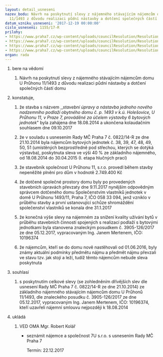 ```yaml
---
layout: detail_usneseni
nazev_bodu: Návrh na poskytnutí slevy z nájemného stávajícím nájemcům domu U Průhonu
  11/1493 z důvodu realizaci půdní nástavby a dotčení společných částí domu
datum_vzniku_usneseni: '2017-12-19 00:00:00'
cislo_usneseni: 1155/17-R
prilohy:
- https://www.praha7.cz/wp-content/uploads/councilResolution/Resolutions/28635/export/01_sleva1493~310748.docx
- https://www.praha7.cz/wp-content/uploads/councilResolution/Resolutions/28635/export/02_sleva1493~310747.pdf
- https://www.praha7.cz/wp-content/uploads/councilResolution/Resolutions/28635/export/03_sleva1493~310746.pdf
- https://www.praha7.cz/wp-content/uploads/councilResolution/Resolutions/28635/export/export~311536.pdf
organ: rada
---
```

<ol id="urzList" class="urzList_view"><li id="" class="urzClass1"><span name="1">bere na vědomí</span><ol class="urzOlClass decimal "><li style="text-align: left;" id="" class="urzClass2"><span><p>Návrh na poskytnutí slevy z nájemného stávajícím nájemcům domu U Průhonu 11/1493 z důvodu realizaci půdní nástavby a dotčení společných částí domu</p></span></li></ol></li><li id="" class="urzClass1"><span name="50">konstatuje,</span><ol class="urzOlClass decimal "><li style="text-align: left;" id="" class="urzClass2"><span><p>že stavba s názvem ,,<em>stavební úpravy a nástavba jednoho nového nadzemního podlaží obytného domu č. p. 1493 v k.ú. Holešovice, U Průhonu 11, v Praze 7, prováděné za účelem výstavby 6 bytových jednotek</em>" byla zahájena dne 18.08.2014 a ukončena kolaudačním souhlasem dne 09.10.2017</p></span></li><li style="text-align: left;" id="" class="urzClass2"><span><p>že v souladu s usnesením Rady MČ Praha 7 č. 0822/14-R ze dne 21.10.2014 byla nájemcům bytových jednotek č. 38, 39, 47, 48, 49, 50, 51 (umístěných bezprostředně pod střechou, kterých se dotýká výstavba), poskytnuta sleva ve výši 40 % ze základního nájemného, od 18.08.2014 do 30.04.2015 (I. etapa hlučných prací)</p></span></li><li style="text-align: left;" id="" class="urzClass2"><span><p>že stavebník společnost U Průhonu 11, s.r.o. provedl během stavby nepeněžité plnění pro dům v hodnotě 2.749.400 Kč</p></span></li><li style="text-align: left;" id="" class="urzClass2"><span><p>že dotčené společné prostory domu byly po provedených stavebních úpravách převzaty dne 9.11.2017 nynějším odpovědným správcem dotčeného domu Společenstvím vlastníků jednotek v domě U Průhonu 1493/11, Praha 7, IČO 058 33 094, jenž vzniklo v průběhu stavby a první ustanovující schůze shromáždění společenství vlastníků se konala dne 31.1.2017</p></span></li><li style="text-align: left;" id="" class="urzClass2"><span><p>že konečná výše slevy na nájemném za snížení kvality užívání bytů v průběhu stavebních činností spojených s realizací podlaží s bytovými jednotkami byla stanovena znaleckým posudkem č. 3905-126/2017 ze dne 05.12.2017, vypracovaným Ing. Janem Mertenem, IČO: 10196374</p></span></li><li style="text-align: left;" id="" class="urzClass2"><span><p>že nájemcům, kteří se do domu nově nastěhovali od 01.06.2016, byly známy aktuální podmínky předmětu nájmu a předmět nájmu převzali ve stavu tzv. jak stojí a leží, tudíž těmto nájemcům nebude sleva poskytnuta</p></span></li></ol></li><li id="" class="urzClass1"><span name="26">souhlasí</span><ol id="" class="urzOlClass decimal "><li style="text-align: left;" id="" class="urzClass2"><span><p>s poskytnutím celkové slevy (se zohledněním dřívějších slev dle usnesení Rady MČ Praha 7 č. 0822/14-R ze dne 21.10.2014) ze základního nájemného stávajícím nájemcům domu U Průhonů 11/1493, dle znaleckého posudku č. 3905-126/2017 ze dne 05.12.2017, vypracovaným Ing. Janem Mertenem, IČO: 10196374, kteří uzavřeli nájemní smlouvu nejpozději k 18.08.2014<br></p></span></li></ol></li><li class="urzClass1" id="urzUkoly"><span name="1">ukládá</span><ol class="urzOlClass"><li class="urzClass2"><span><p>VED OMA Mgr. Robert Kolář</p></span><ul class="urzUlClass"><li class="urzClass3"><span><p>seznámit nájemce a společnost 7U s.r.o. s usnesením Rady MČ Praha 7</p></span><span class="urzUkolTermin">  Termín:&nbsp;22.12.2017</span></li></ul></li></ol></li></ol>